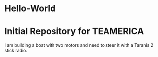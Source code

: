 # Hello-World
Initial Repository for TEAMERICA
===============================
I am building a boat with two motors and need to steer it with a Taranis 2 stick radio.
